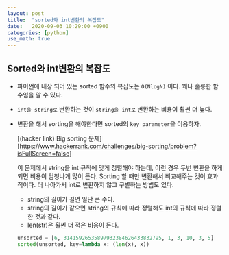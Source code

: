 ```yaml
---
layout: post
title:  "sorted와 int변환의 복잡도"
date:   2020-09-03 10:29:00 +0900
categories: [python]
use_math: true
---
```


## Sorted와 int변환의 복잡도

* 파이썬에 내장 되어 있는 sorted 함수의 복잡도는 `O(NlogN)` 이다. 꽤나 훌륭한 함수임을 알 수 있다. 

* `int을 string로` 변환하는 것이 `string을 int로` 변환하는 비용이 훨씬 더 높다.

* 변환을 해서 sorting을 해야한다면 sorted의 `key parameter`을 이용하자.

  [(hacker link) Big sorting 문제][https://www.hackerrank.com/challenges/big-sorting/problem?isFullScreen=false]

  이 문제에서 string을 int 규칙에 맞게 정렬해야 하는데, 이런 경우 두번 변환을 하게 되면 비용이 엄청나게 많이 든다. Sorting 할 때만 변환해서 비교해주는 것이 효과적이다. 더 나아가서 int로 변환하지 않고 구별하는 방법도 있다.

  * string의 길이가 길면 일단 큰 수다.
  * string의 길이가 같으면 string의 규칙에 따라 정렬해도 int의 규칙에 따라 정렬한 것과 같다.
  * len(str)은 훨씬 더 적은 비용이 든다.

  ```python
  unsorted = [6, 31415926535897932384626433832795, 1, 3, 10, 3, 5]
  sorted(unsorted, key=lambda x: (len(x), x))
  ```

  







